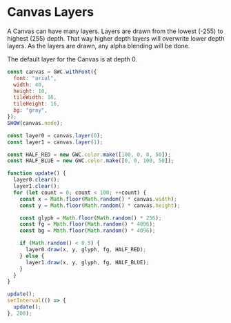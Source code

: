 # Canvas Layers

A Canvas can have many layers. Layers are drawn from the lowest (-255) to highest (255) depth. That way higher depth layers will overwrite lower depth layers. As the layers are drawn, any alpha blending will be done.

The default layer for the Canvas is at depth 0.

```js
const canvas = GWC.withFont({
  font: "arial",
  width: 40,
  height: 10,
  tileWidth: 16,
  tileHeight: 16,
  bg: "gray",
});
SHOW(canvas.node);

const layer0 = canvas.layer(0);
const layer1 = canvas.layer(1);

const HALF_RED = new GWC.color.make([100, 0, 0, 50]);
const HALF_BLUE = new GWC.color.make([0, 0, 100, 50]);

function update() {
  layer0.clear();
  layer1.clear();
  for (let count = 0; count < 100; ++count) {
    const x = Math.floor(Math.random() * canvas.width);
    const y = Math.floor(Math.random() * canvas.height);

    const glyph = Math.floor(Math.random() * 256);
    const fg = Math.floor(Math.random() * 4096);
    const bg = Math.floor(Math.random() * 4096);

    if (Math.random() < 0.5) {
      layer0.draw(x, y, glyph, fg, HALF_RED);
    } else {
      layer1.draw(x, y, glyph, fg, HALF_BLUE);
    }
  }
}

update();
setInterval(() => {
  update();
}, 200);
```
